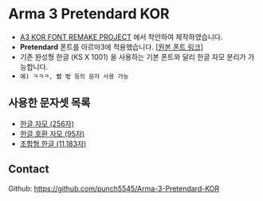 # Arma 3 Pretendard KOR

* [A3 KOR FONT REMAKE PROJECT](https://steamcommunity.com/sharedfiles/filedetails/?id=727344790t) 에서 착안하여 제작하였습니다.
* **Pretendard** 폰트를 아르마3에 적용했습니다. [[원본 폰트 링크](https://cactus.tistory.com/306)]
* 기존 완성형 한글 (KS X 1001) 을 사용하는 기본 폰트와 달리 한글 자모 분리가 가능합니다.
* `예) ㅋㅋㅋ, 뛠 똯 등의 문자 사용 가능`


## 사용한 문자셋 목록

* [한글 자모 (256자)](https://www.unicode.org/charts/PDF/U1100.pdf)
* [한글 호환 자모 (95자)](https://www.unicode.org/charts/PDF/U3130.pdf)
* [조합형 한글 (11,183자)](https://www.unicode.org/charts/PDF/UAC00.pdf)


## Contact
Github: https://github.com/punch5545/Arma-3-Pretendard-KOR
